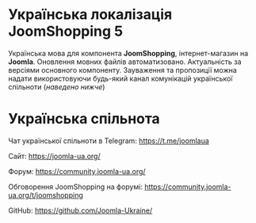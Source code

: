 # Українська локалізація JoomShopping 5
Українська мова для компонента **JoomShopping**, інтернет-магазин на **Joomla**.
Оновлення мовних файлів автоматизовано. 
Актуальність за версіями основного компоненту.
Зауваження та пропозиції можна надати використовуючи будь-який канал комунікацій української спільноти (*наведено нижче*)

# Українська спільнота
Чат української спільноти в Telegram: https://t.me/joomlaua

Сайт: https://joomla-ua.org/

Форум: https://community.joomla-ua.org/

Обговорення JoomShopping на форумі: https://community.joomla-ua.org/t/joomshopping

GitHub: https://github.com/Joomla-Ukraine/
